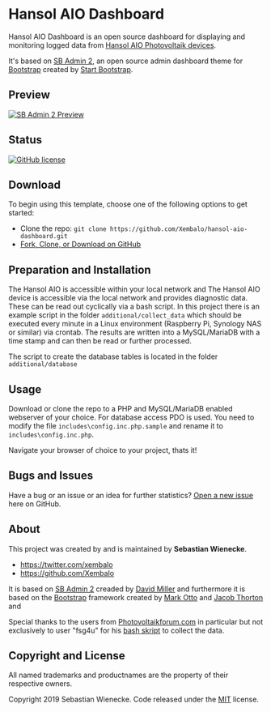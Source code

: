 # Hansol AIO Dashboard

Hansol AIO Dashboard is an open source dashboard for displaying and monitoring logged data from [Hansol AIO Photovoltaik devices](https://myess.hansoltechnics.com/prod/prod.do#1). 

It's based on [SB Admin 2](https://startbootstrap.com/template-overviews/sb-admin-2/), an open source admin dashboard theme for [Bootstrap](http://getbootstrap.com/) created by [Start Bootstrap](http://startbootstrap.com/).

## Preview

[![SB Admin 2 Preview](https://startbootstrap.com/assets/img/screenshots/themes/sb-admin-2.png)](https://blackrockdigital.github.io/startbootstrap-sb-admin-2/)

## Status

[![GitHub license](https://img.shields.io/badge/license-MIT-blue.svg)](https://raw.githubusercontent.com/BlackrockDigital/startbootstrap-sb-admin-2/master/LICENSE)

## Download

To begin using this template, choose one of the following options to get started:

-   Clone the repo: `git clone https://github.com/Xembalo/hansol-aio-dashboard.git`
-   [Fork, Clone, or Download on GitHub](https://github.com/Xembalo/hansol-aio-dashboard)

## Preparation and Installation

The Hansol AIO is accessible within your local network and 
The Hansol AIO device is accessible via the local network and provides diagnostic data. These can be read out cyclically via a bash script.
In this project there is an example script in the folder `additional/collect_data` which should be executed every minute in a Linux environment (Raspberry Pi, Synology NAS or similar) via crontab. 
The results are written into a MySQL/MariaDB with a time stamp and can then be read or further processed.

The script to create the database tables is located in the folder `additional/database`

## Usage

Download or clone the repo to a PHP and MySQL/MariaDB enabled webserver of your choice. For database access PDO is used. You need to modify the file `includes\config.inc.php.sample` and rename it to `includes\config.inc.php`. 

Navigate your browser of choice to your project, thats it!

## Bugs and Issues

Have a bug or an issue or an idea for further statistics? [Open a new issue](https://github.com/Xembalo/hansol-aio-dashboard/issues) here on GitHub.

## About

This project was created by and is maintained by **Sebastian Wienecke**.

-   <https://twitter.com/xembalo>
-   <https://github.com/Xembalo>

It is based on [SB Admin 2](https://startbootstrap.com/template-overviews/sb-admin-2/) creaded by [David Miller](https://github.com/davidtmiller) and furthermore it is based on the [Bootstrap](http://getbootstrap.com/) framework created by [Mark Otto](https://twitter.com/mdo) and [Jacob Thorton](https://twitter.com/fat) and 

Special thanks to the users from [Photovoltaikforum.com](www.photovoltaikforum.com) in particular but not exclusively to user "fsg4u" for his [bash skript](https://www.photovoltaikforum.com/thread/102631-hat-schon-jemand-erfahrung-mit-dem-samsung-sdi-ess/?postID=1758839#post1758839) to collect the data. 

## Copyright and License

All named trademarks and productnames are the property of their respective owners.

Copyright 2019 Sebastian Wienecke. Code released under the [MIT](https://github.com/Xembalo/hansol-aoi-dashboard/LICENSE) license.


